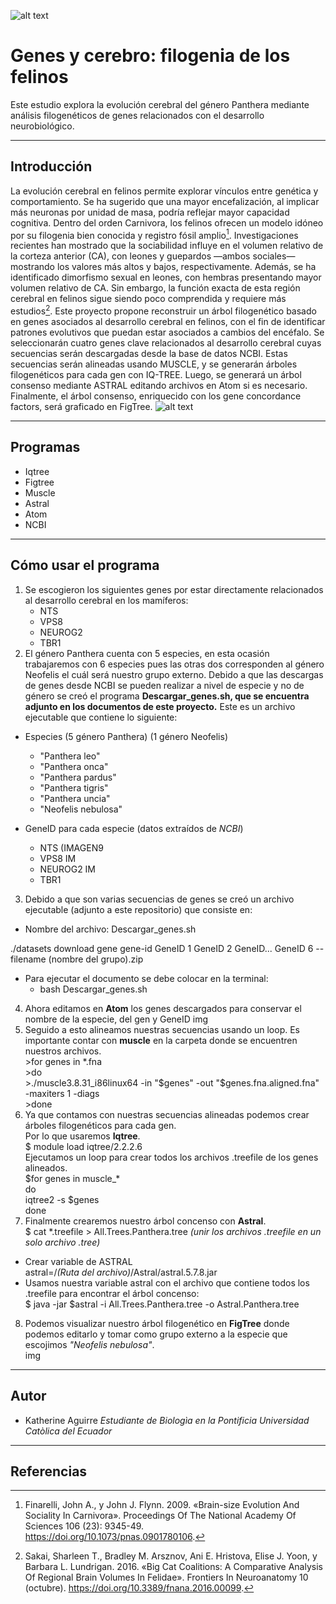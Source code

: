 ![alt text](https://st4.depositphotos.com/1594920/38712/i/950/depositphotos_387122742-stock-photo-large-group-many-wild-cats.jpg)
# Genes y cerebro: filogenia de los felinos
Este estudio explora la evolución cerebral del género Panthera mediante análisis filogenéticos de genes relacionados con el desarrollo neurobiológico.
*************** 
## Introducción
La evolución cerebral en felinos permite explorar vínculos entre genética y comportamiento. Se ha sugerido que una mayor encefalización, al implicar más neuronas por unidad de masa, podría reflejar mayor capacidad cognitiva. Dentro del orden Carnivora, los felinos ofrecen un modelo idóneo por su filogenia bien conocida y registro fósil amplio[^1]. Investigaciones recientes han mostrado que la sociabilidad influye en el volumen relativo de la corteza anterior (CA), con leones y guepardos —ambos sociales— mostrando los valores más altos y bajos, respectivamente. Además, se ha identificado dimorfismo sexual en leones, con hembras presentando mayor volumen relativo de CA. Sin embargo, la función exacta de esta región cerebral en felinos sigue siendo poco comprendida y requiere más estudios[^2]. Este proyecto propone reconstruir un árbol filogenético basado en genes asociados al desarrollo cerebral en felinos, con el fin de identificar patrones evolutivos que puedan estar asociados a cambios del encéfalo. Se seleccionarán cuatro genes clave relacionados al desarrollo cerebral cuyas secuencias serán descargadas desde la base de datos NCBI. Estas secuencias serán alineadas usando MUSCLE, y se generarán árboles filogenéticos para cada gen con IQ-TREE. Luego, se generará un árbol consenso mediante ASTRAL editando archivos en Atom si es necesario. Finalmente, el árbol consenso, enriquecido con los gene concordance factors, será graficado en FigTree.
![alt text](https://previews.123rf.com/images/eraxion/eraxion2107/eraxion210700010/171103216-3d-rendered-illustration-of-the-cat-anatomy-the-brain.jpg)
****************
## Programas 
* Iqtree
* Figtree
* Muscle
* Astral
* Atom
* NCBI
**************
## Cómo usar el programa
1. Se escogieron los siguientes genes por estar directamente relacionados al desarrollo cerebral en los mamíferos: 
    * NTS
    * VPS8
    * NEUROG2
    * TBR1
2. El género Panthera cuenta con 5 especies, en esta ocasión trabajaremos con 6 especies pues las otras dos corresponden al género Neofelis el cuál será nuestro grupo externo. Debido a que las descargas de genes desde NCBI se pueden realizar a nivel de especie y no de género se creó el programa **Descargar_genes.sh, que se encuentra adjunto en los documentos de este proyecto.** Este es un archivo ejecutable que contiene lo siguiente:
 
* Especies (5 género Panthera) (1 género Neofelis)

    * "Panthera leo"
    * "Panthera onca"
    * "Panthera pardus"
    * "Panthera tigris"
    * "Panthera uncia"
    * "Neofelis nebulosa"

* GeneID para cada especie (datos extraídos de _NCBI_)
    * NTS
(IMAGEN9
    * VPS8
IM
    * NEUROG2
IM
    * TBR1

3. Debido a que son varias secuencias de genes se creó un archivo ejecutable (adjunto a este repositorio) que consiste en:
 * Nombre del archivo: Descargar_genes.sh

./datasets download gene gene-id GeneID 1 GeneID 2 GeneID... GeneID 6 --filename (nombre del grupo).zip

 * Para ejecutar el documento se debe colocar en la terminal:
   * bash Descargar_genes.sh

4. Ahora editamos en __Atom__ los genes descargados para conservar el nombre de la especie, del gen y GeneID
  img
5. Seguido a esto alineamos nuestras secuencias usando un loop. Es importante contar con __muscle__ en la carpeta donde se encuentren nuestros archivos.  
\>for genes in *.fna  
   \>do  
   \>./muscle3.8.31_i86linux64 -in "$genes" -out "$genes.fna.aligned.fna" -maxiters 1 -diags  
   \>done  
6. Ya que contamos con nuestras secuencias alineadas podemos crear árboles filogenéticos para cada gen.  
Por lo que usaremos __Iqtree__.  
$ module load iqtree/2.2.2.6  
Ejecutamos un loop para crear todos los archivos .treefile de los genes alineados.  
$for genes in muscle_*  
do  
iqtree2 -s $genes  
done  
7. Finalmente crearemos nuestro árbol concenso con __Astral__.  
$ cat *.treefile > All.Trees.Panthera.tree _(unir los archivos .treefile en un solo archivo .tree)_  
  * Crear variable de ASTRAL  
astral=/_(Ruta del archivo)_/Astral/astral.5.7.8.jar  
  * Usamos nuestra variable astral con el archivo que contiene todos los .treefile para encontrar el árbol concenso:  
  $ java -jar $astral -i All.Trees.Panthera.tree -o Astral.Panthera.tree  
8. Podemos visualizar nuestro árbol filogenético en __FigTree__ donde podemos editarlo y tomar como grupo externo a la especie que escojimos _"Neofelis nebulosa"_.  
img

 
********************
## Autor
* Katherine Aguirre _Estudiante de Biologìa en la Pontificia Universidad Catòlica del Ecuador_
************
## Referencias

[^1]:Finarelli, John A., y John J. Flynn. 2009. «Brain-size Evolution And Sociality In Carnivora». Proceedings Of The National Academy Of Sciences 106 (23): 9345-49. https://doi.org/10.1073/pnas.0901780106.

[^2]:Sakai, Sharleen T., Bradley M. Arsznov, Ani E. Hristova, Elise J. Yoon, y Barbara L. Lundrigan. 2016. «Big Cat Coalitions: A Comparative Analysis Of Regional Brain Volumes In Felidae». Frontiers In Neuroanatomy 10 (octubre). https://doi.org/10.3389/fnana.2016.00099.

